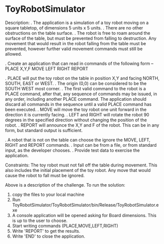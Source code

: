 # ToyRobotSimulator
Description:
. The application is a simulation of a toy robot moving on a square tabletop, of dimensions 5 units x 5 units.
. There are no other obstructions on the table surface.
. The robot is free to roam around the surface of the table, but must be prevented from falling to destruction. Any movement
that would result in the robot falling from the table must be prevented, however further valid movement commands must still
be allowed.

. Create an application that can read in commands of the following form –
PLACE X,Y,F
MOVE
LEFT
RIGHT
REPORT

. PLACE will put the toy robot on the table in position X,Y and facing NORTH, SOUTH, EAST or WEST.
. The origin (0,0) can be considered to be the SOUTH WEST most corner.
. The first valid command to the robot is a PLACE command, after that, any sequence of commands may be issued, in any order, including another PLACE command. The application should discard all commands in the sequence until a valid PLACE command has been executed.
. MOVE will move the toy robot one unit forward in the direction it is currently facing.
. LEFT and RIGHT will rotate the robot 90 degrees in the specified direction without changing the position of the robot.
. REPORT will announce the X,Y and F of the robot. This can be in any form, but standard output is sufficient.

. A robot that is not on the table can choose the ignore the MOVE, LEFT, RIGHT and REPORT commands.
. Input can be from a file, or from standard input, as the developer chooses.
. Provide test data to exercise the application.

Constraints:
The toy robot must not fall off the table during movement. This also includes the initial placement of the toy robot.
Any move that would cause the robot to fall must be ignored.

Above is a description of the challenge.
To run the solution:
  1. copy the files to your local machine
  2. Run ToyRobotSimulator/ToyRobotSimulator/bin/Release/ToyRobotSimulator.exe
  3. A console application will be opened asking for Board dimensions. This is up to the user to choose.
  4. Start writing commands (PLACE,MOVE,LEFT,RIGHT)
  5. Write 'REPORT' to get the results.
  6. Write 'END' to close the application.
